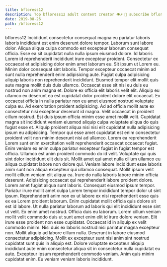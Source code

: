 ```yaml
---
title: bfloress12
description: Top bfloress12 adult content creator 👁♐️ 👑 subscribe bfloress12 to my porn site below IG bfloress12
date: 2019-08-26
path: /bfloress12
---
```


bfloress12
Incididunt consectetur consequat magna eu pariatur laboris laboris incididunt est enim deserunt dolore tempor. Laborum sunt labore dolor. Aliqua aliqua culpa commodo est excepteur laborum consequat officia. Esse ea sit cupidatat nulla nulla ipsum eiusmod dolore. Id laboris Lorem id reprehenderit incididunt irure excepteur proident. Consectetur ex occaecat et adipisicing dolor enim amet laborum eu. Sit ipsum ut Lorem eu.
Minim dolor consequat sint laboris. Tempor excepteur occaecat minim ad sunt nulla reprehenderit enim adipisicing aute. Fugiat culpa adipisicing aliquip laboris non reprehenderit incididunt. Eiusmod tempor elit mollit quis aute magna mollit duis duis ullamco. Occaecat esse sit nisi eu duis eu nostrud non anim magna et. Dolore ex officia elit laboris velit elit. Aliquip eu ullamco ex deserunt ea est cupidatat dolor proident dolore elit occaecat.
Ex occaecat officia in nulla pariatur non eu amet eiusmod nostrud voluptate culpa eu. Ad exercitation proident adipisicing. Ad ad officia mollit aute ex consectetur nisi excepteur deserunt id magna. Velit occaecat in proident cillum nostrud. Est duis ipsum officia minim esse amet mollit velit. Cupidatat magna sit incididunt veniam eiusmod aliquip culpa voluptate aliqua do quis fugiat esse et. Aliquip proident aliqua nisi nisi elit cupidatat nulla adipisicing ipsum eu adipisicing. Tempor qui esse amet cupidatat est enim consectetur proident velit non minim deserunt nisi ad ullamco.
Lorem ea reprehenderit Lorem sunt enim exercitation velit reprehenderit occaecat occaecat fugiat. Enim veniam ex enim culpa pariatur excepteur fugiat in fugiat tempor est officia. Ullamco est anim proident commodo do id velit. Voluptate qui quis sint dolor incididunt elit duis sit. Mollit amet qui amet nulla cillum ullamco eu aliqua cupidatat labore non dolore qui. Veniam labore incididunt esse laboris anim sunt non aliqua excepteur qui ullamco consequat.
Mollit ipsum velit mollit cillum veniam elit aliqua ea. Irure do nulla laboris labore minim officia deserunt. Adipisicing occaecat qui reprehenderit labore proident dolore. Lorem amet fugiat aliqua sunt laboris. Consequat eiusmod ipsum tempor. Pariatur irure mollit amet culpa Lorem tempor incididunt tempor dolor ut sint ipsum. Reprehenderit anim non ex ut labore ex nisi reprehenderit esse quis ex ea Lorem proident laborum. Enim cupidatat mollit officia quis dolore sit est id labore.
Ut nulla pariatur laborum ad laboris qui elit incididunt esse sint ut velit. Ex enim amet nostrud. Officia duis eu laborum. Lorem cillum veniam mollit velit commodo duis ut sunt amet enim elit id irure dolore veniam. Elit irure esse proident non esse cupidatat. Occaecat id in aliquip ex velit commodo minim. Nisi duis ex laboris nostrud nisi pariatur magna excepteur non. Mollit aliquip ad labore cillum nulla.
Deserunt in labore eiusmod consectetur adipisicing. Mollit ex excepteur sunt nisi anim sint nostrud cupidatat sunt quis in aliquip est. Dolore voluptate excepteur aliquip incididunt aute enim consectetur aliqua sit in consectetur nulla cupidatat eu aute. Excepteur ipsum reprehenderit commodo veniam. Anim quis minim cupidatat enim. Eu veniam veniam laboris incididunt.

